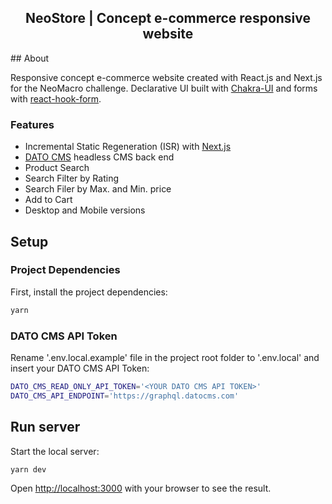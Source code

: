 <h2 align="center">NeoStore | Concept e-commerce responsive website</h2>
## About

Responsive concept e-commerce website created with React.js and Next.js for the NeoMacro challenge. Declarative UI built with [Chakra-UI](https://www.npmjs.com/package/@chakra-ui/react) and forms with [react-hook-form](https://react-hook-form.com/).

### Features

- Incremental Static Regeneration (ISR) with [Next.js](https://www.nextjs.org)
- [DATO CMS](https://www.datocms.com) headless CMS back end
- Product Search
- Search Filter by Rating
- Search Filer by Max. and Min. price
- Add to Cart
- Desktop and Mobile versions

## Setup

### Project Dependencies

First, install the project dependencies:

```bash
yarn
```

### DATO CMS API Token

Rename '.env.local.example' file in the project root folder to '.env.local' and insert your DATO CMS API Token:

```bash
DATO_CMS_READ_ONLY_API_TOKEN='<YOUR DATO CMS API TOKEN>'
DATO_CMS_API_ENDPOINT='https://graphql.datocms.com'
```

## Run server

Start the local server:

```bash
yarn dev
```

Open [http://localhost:3000](http://localhost:3000) with your browser to see the result.
